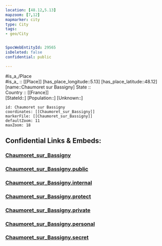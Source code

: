 ```yaml
---
location: [48.12,5.13] 
mapzoom: [7,12] 
mapmarker: city 
type: City
tags:
- geo/City


SpocWebEntityId: 29565
isDeleted: false
confidential: public

---
```

#is_a_/Place  
#is_a_ :: [[Place]] 
[has_place_longitude::5.13] 
[has_place_latitude::48.12] 
[name::Chaumoret sur Bassigny] 
State ::  
Country :: [[France]]  
[StateId::] 
[Population::] 
[Unknown::] 


```leaflet
id: Chaumoret sur Bassigny
coordinates: [[Chaumoret_sur_Bassigny]] 
markerFile: [[Chaumoret_sur_Bassigny]] 
defaultZoom: 11 
maxZoom: 18
```


## Confidential Links & Embeds: 

### [Chaumoret_sur_Bassigny](/_Standards/Earth/Continent/Europe/Europe~West/France/regions~France/Grand_Est/departments~Grand_Est/Haute-Marne/communes~Haute-Marne/Chaumont/cities~Chaumont/Chaumoret_sur_Bassigny.md) 

### [Chaumoret_sur_Bassigny.public](/_public/Earth/Continent/Europe/Europe~West/France/regions~France/Grand_Est/departments~Grand_Est/Haute-Marne/communes~Haute-Marne/Chaumont/cities~Chaumont/Chaumoret_sur_Bassigny.public.md) 

### [Chaumoret_sur_Bassigny.internal](/_internal/Earth/Continent/Europe/Europe~West/France/regions~France/Grand_Est/departments~Grand_Est/Haute-Marne/communes~Haute-Marne/Chaumont/cities~Chaumont/Chaumoret_sur_Bassigny.internal.md) 

### [Chaumoret_sur_Bassigny.protect](/_protect/Earth/Continent/Europe/Europe~West/France/regions~France/Grand_Est/departments~Grand_Est/Haute-Marne/communes~Haute-Marne/Chaumont/cities~Chaumont/Chaumoret_sur_Bassigny.protect.md) 

### [Chaumoret_sur_Bassigny.private](/_private/Earth/Continent/Europe/Europe~West/France/regions~France/Grand_Est/departments~Grand_Est/Haute-Marne/communes~Haute-Marne/Chaumont/cities~Chaumont/Chaumoret_sur_Bassigny.private.md) 

### [Chaumoret_sur_Bassigny.personal](/_personal/Earth/Continent/Europe/Europe~West/France/regions~France/Grand_Est/departments~Grand_Est/Haute-Marne/communes~Haute-Marne/Chaumont/cities~Chaumont/Chaumoret_sur_Bassigny.personal.md) 

### [Chaumoret_sur_Bassigny.secret](/_secret/Earth/Continent/Europe/Europe~West/France/regions~France/Grand_Est/departments~Grand_Est/Haute-Marne/communes~Haute-Marne/Chaumont/cities~Chaumont/Chaumoret_sur_Bassigny.secret.md)

